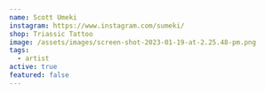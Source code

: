 ```yaml
---
name: Scott Umeki
instagram: https://www.instagram.com/sumeki/
shop: Triassic Tattoo
image: /assets/images/screen-shot-2023-01-19-at-2.25.48-pm.png
tags:
  - artist
active: true
featured: false
---
```

